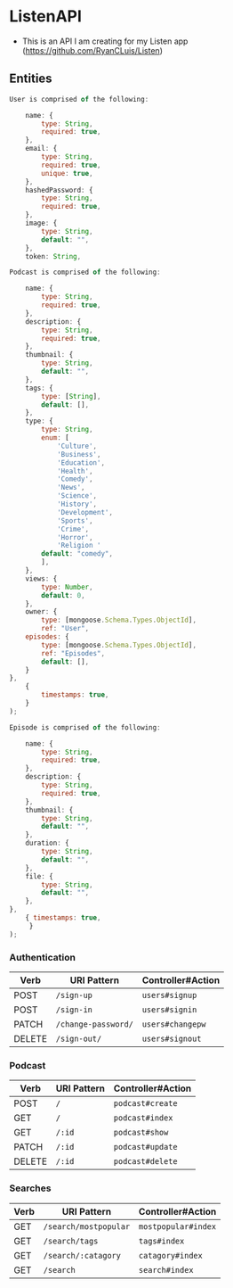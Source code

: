 # ListenAPI

- This is an API I am creating for my Listen app (https://github.com/RyanCLuis/Listen)

## Entities

```js
User is comprised of the following:

    name: {
        type: String,
        required: true,
    },
    email: {
        type: String,
        required: true,
        unique: true,
    },
    hashedPassword: {
        type: String,
        required: true,
    },
    image: {
        type: String,
        default: "",
    },
    token: String,
```
```js
Podcast is comprised of the following:

    name: {
        type: String,
        required: true,
    },
    description: {
        type: String,
        required: true,
    },
    thumbnail: {
        type: String,
        default: "",
    },
    tags: {
        type: [String],
        default: [],
    },
    type: {
        type: String,
        enum: [
            'Culture', 
            'Business', 
            'Education', 
            'Health', 
            'Comedy', 
            'News', 
            'Science', 
            'History', 
            'Development', 
            'Sports', 
            'Crime', 
            'Horror', 
            'Religion '
        default: "comedy",
        ],
    },
    views: {
        type: Number,
        default: 0,
    },
    owner: {
        type: [mongoose.Schema.Types.ObjectId],
        ref: "User",
    episodes: {
        type: [mongoose.Schema.Types.ObjectId],
        ref: "Episodes",
        default: [],
    }
},
    {
        timestamps: true,
    }
);

```
```js
Episode is comprised of the following:

    name: {
        type: String,
        required: true,
    },
    description: {
        type: String,
        required: true,
    },
    thumbnail: {
        type: String,
        default: "",
    },
    duration: {
        type: String,
        default: "",
    },
    file: {
        type: String,
        default: "",
    },
},
    { timestamps: true,
     }
);
```


### Authentication

| Verb   | URI Pattern            | Controller#Action |
|--------|------------------------|-------------------|
| POST   | `/sign-up`             | `users#signup`    |
| POST   | `/sign-in`             | `users#signin`    |
| PATCH  | `/change-password/`    | `users#changepw`  |
| DELETE | `/sign-out/`           | `users#signout`   |


### Podcast

| Verb   | URI Pattern            | Controller#Action |
|--------|------------------------|-------------------|
| POST   | `/`                    | `podcast#create`  |
| GET    | `/`                    | `podcast#index`   |
| GET    | `/:id`                 | `podcast#show`    |
| PATCH  | `/:id`                 | `podcast#update`  |
| DELETE | `/:id`                 | `podcast#delete`  |

### Searches

| Verb   | URI Pattern            | Controller#Action |
|--------|------------------------|-------------------|
| GET    | `/search/mostpopular`  | `mostpopular#index`|
| GET    | `/search/tags`         | `tags#index`      |
| GET    | `/search/:catagory`    | `catagory#index`  |
| GET    | `/search`              | `search#index`    |


